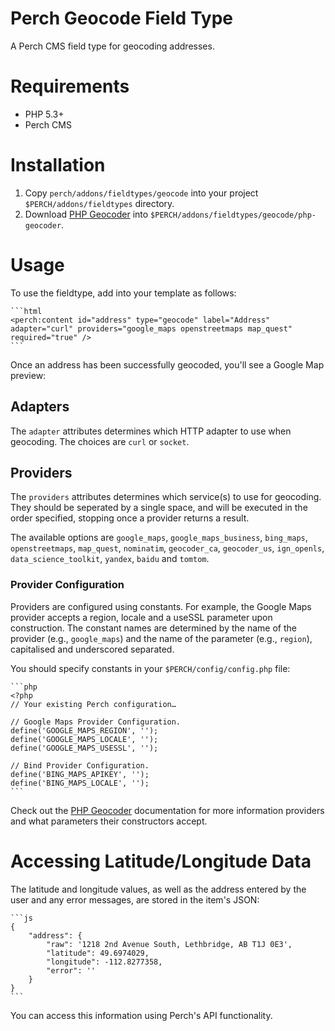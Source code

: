 Perch Geocode Field Type
========================

A Perch CMS field type for geocoding addresses.

# Requirements

* PHP 5.3+
* Perch CMS

# Installation

1. Copy `perch/addons/fieldtypes/geocode` into your project `$PERCH/addons/fieldtypes` directory.
2. Download [PHP Geocoder](https://github.com/geocoder-php) into `$PERCH/addons/fieldtypes/geocode/php-geocoder`.

# Usage

To use the fieldtype, add into your template as follows:

	```html
	<perch:content id="address" type="geocode" label="Address" adapter="curl" providers="google_maps openstreetmaps map_quest" required="true" />
	```

Once an address has been successfully geocoded, you'll see a Google Map preview:

[screenshot]: https://github.com/ziadoz/perch-fieldtype-geocode/raw/master/screenshot.png "Google Map Preview"

## Adapters

The `adapter` attributes determines which HTTP adapter to use when geocoding. The choices are `curl` or `socket`.

## Providers

The `providers` attributes determines which service(s) to use for geocoding. They should be seperated by a single space, and will be executed in the order specified, stopping once a provider returns a result.

The available options are `google_maps`, `google_maps_business`, `bing_maps`, `openstreetmaps`, `map_quest`, `nominatim`, `geocoder_ca`, `geocoder_us`, `ign_openls`, `data_science_toolkit`, `yandex`, `baidu` and `tomtom`.

### Provider Configuration

Providers are configured using constants. For example, the Google Maps provider accepts a region, locale and a useSSL parameter upon construction. The constant names are determined by the name of the provider (e.g., `google_maps`) and the name of the parameter (e.g., `region`), capitalised and underscored separated.

You should specify constants in your `$PERCH/config/config.php` file:

	```php
	<?php
	// Your existing Perch configuration…

	// Google Maps Provider Configuration.
	define('GOOGLE_MAPS_REGION', '');
	define('GOOGLE_MAPS_LOCALE', '');
	define('GOOGLE_MAPS_USESSL', '');

	// Bind Provider Configuration.
	define('BING_MAPS_APIKEY', '');
	define('BING_MAPS_LOCALE', '');
	```

Check out the [PHP Geocoder](https://github.com/geocoder-php) documentation for more information providers and what parameters their constructors accept.

# Accessing Latitude/Longitude Data

The latitude and longitude values, as well as the address entered by the user and any error messages, are stored in the item's JSON:

	```js
	{
		"address": {
			"raw": '1218 2nd Avenue South, Lethbridge, AB T1J 0E3',
			"latitude": 49.6974029,
			"longitude": -112.8277358,
			"error": ''
		}
	}
	```

You can access this information using Perch's API functionality.